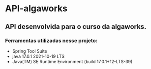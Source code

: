  API-algaworks
==============

API desenvolvida para o curso da algaworks.
-------------------------------------------

### Ferramentas utilizadas nesse projeto:

- Spring Tool Suite
- java 17.0.1 2021-10-19 LTS
-  Java(TM) SE Runtime Environment (build 17.0.1+12-LTS-39)
